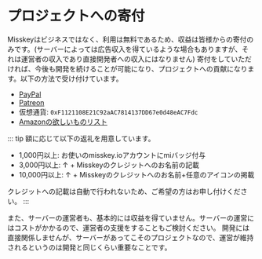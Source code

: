 # プロジェクトへの寄付
Misskeyはビジネスではなく、利用は無料であるため、収益は皆様からの寄付のみです。(サーバーによっては広告収入を得ているような場合もありますが、それは運営者の収入であり直接開発者への収入にはなりません)
寄付をしていただければ、今後も開発を続けることが可能になり、プロジェクトへの貢献になります。以下の方法で受け付けています。
- [PayPal](https://paypal.me/syuilo)
- [Patreon](https://www.patreon.com/syuilo)
- 仮想通貨: `0xF1121108E21C92aAC7814137DD67e0d48eAC7Fdc`
- [Amazonの欲しいものリスト](https://www.amazon.jp/hz/wishlist/ls/4JG4P6XKX9KD?ref_=wl_share)

::: tip
額に応じて以下の返礼を用意しています。
- 1,000円以上: お使いのmisskey.ioアカウントにmiバッジ付与
- 3,000円以上: ↑ + Misskeyのクレジットへのお名前の記載
- 10,000円以上: ↑ + Misskeyのクレジットへのお名前+任意のアイコンの掲載

クレジットへの記載は自動で行われないため、ご希望の方はお申し付けください。
:::

また、サーバーの運営者も、基本的には収益を得ていません。サーバーの運営にはコストがかかるので、運営者の支援をすることもご検討ください。
開発には直接関係しませんが、サーバーがあってこそのプロジェクトなので、運営が維持されるというのは開発と同じくらい重要なことです。
